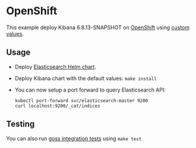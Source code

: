 # OpenShift

This example deploy Kibana 6.8.13-SNAPSHOT on [OpenShift][] using [custom values][].

## Usage

* Deploy [Elasticsearch Helm chart][].

* Deploy Kibana chart with the default values: `make install`

* You can now setup a port forward to query Elasticsearch API:

  ```
  kubectl port-forward svc/elasticsearch-master 9200
  curl localhost:9200/_cat/indices
  ```

## Testing

You can also run [goss integration tests][] using `make test`


[custom values]: https://github.com/elastic/helm-charts/tree/6.8/elasticsearch/examples/openshift/values.yaml
[elasticsearch helm chart]: https://github.com/elastic/helm-charts/tree/6.8/elasticsearch/examples/openshift/
[goss integration tests]: https://github.com/elastic/helm-charts/tree/6.8/elasticsearch/examples/openshift/test/goss.yaml
[openshift]: https://www.openshift.com/
